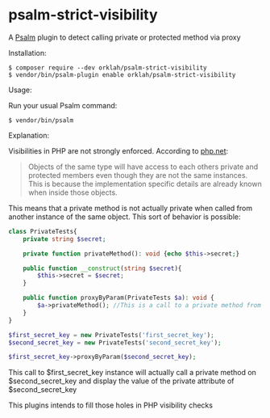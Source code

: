 # psalm-strict-visibility
A [Psalm](https://github.com/vimeo/psalm) plugin to detect calling private or protected method via proxy

Installation:

```console
$ composer require --dev orklah/psalm-strict-visibility
$ vendor/bin/psalm-plugin enable orklah/psalm-strict-visibility
```

Usage:

Run your usual Psalm command:
```console
$ vendor/bin/psalm
```

Explanation:

Visibilities in PHP are not strongly enforced. According to [php.net](https://www.php.net/manual/en/language.oop5.visibility.php):
> Objects of the same type will have access to each others private and protected members even though they are not the same instances. This is because the implementation specific details are already known when inside those objects.

This means that a private method is not actually private when called from another instance of the same object.
This sort of behavior is possible:
```php
class PrivateTests{
    private string $secret;

    private function privateMethod(): void {echo $this->secret;}

    public function __construct(string $secret){
        $this->secret = $secret;
    }

    public function proxyByParam(PrivateTests $a): void {
        $a->privateMethod(); //This is a call to a private method from outside the instance
    }
}

$first_secret_key = new PrivateTests('first_secret_key');
$second_secret_key = new PrivateTests('second_secret_key');

$first_secret_key->proxyByParam($second_secret_key);
```
This call to $first_secret_key instance will actually call a private method on $second_secret_key and display the value of the private attribute of $second_secret_key

This plugins intends to fill those holes in PHP visibility checks
